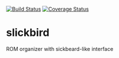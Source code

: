 [![Build Status](https://travis-ci.org/lpenz/slickbird.svg?branch=master)](https://travis-ci.org/lpenz/slickbird)
[![Coverage Status](https://coveralls.io/repos/lpenz/slickbird/badge.svg)](https://coveralls.io/r/lpenz/slickbird)

# slickbird

ROM organizer with sickbeard-like interface

